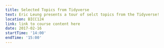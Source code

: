 ```yaml
---
title: Selected Topics from Tidyverse
text: Eric Leung presents a tour of selct topics from the Tidyverse!
location: BICC124
link: link to course content here
date: 2017-02-16
startTime: '14:00'
endTime: '15:00'
---
```



